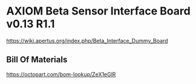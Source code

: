 # AXIOM Beta Sensor Interface Board v0.13 R1.1

https://wiki.apertus.org/index.php/Beta_Interface_Dummy_Board

## Bill Of Materials

https://octopart.com/bom-lookup/ZeX1eGlR

